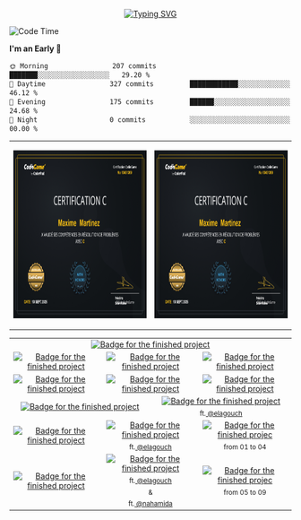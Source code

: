 <p align="center">
<a href="https://git.io/typing-svg"><img src="https://readme-typing-svg.demolab.com?font=Fira+Code&weight=500&size=30&pause=1000&color=F718C9&center=true&vCenter=true&width=435&lines=Hi+!+I'm+maximart" alt="Typing SVG" /></a>
</p>

<!--START_SECTION:waka-->
![Code Time](http://img.shields.io/badge/Code%20Time-463%20hrs%2017%20mins-blue)

**I'm an Early 🐤** 

```text
🌞 Morning                207 commits         ███████░░░░░░░░░░░░░░░░░░   29.20 % 
🌆 Daytime                327 commits         ████████████░░░░░░░░░░░░░   46.12 % 
🌃 Evening                175 commits         ██████░░░░░░░░░░░░░░░░░░░   24.68 % 
🌙 Night                  0 commits           ░░░░░░░░░░░░░░░░░░░░░░░░░   00.00 % 
```
<!--END_SECTION:waka-->
<table>
  <tr>
    <td>
      <p align="center">
        <a href="https://www.codingame.com/profile/85b780e0c973cc20cb7b3113734c81391256935">
        <img src="https://github.com/Manomania/Manomania/blob/master/Certification%20in%20C.jpg" height=300>
        </a>
      </p>
    </td>
    <td>
      <p align="center">
        <a href="https://www.codingame.com/profile/85b780e0c973cc20cb7b3113734c81391256935">
        <img src="https://github.com/Manomania/Manomania/blob/master/Certification%20in%20C.jpg" height=300>
        </a>
      </p>
    </td>
  </tr>
</table>
<table align="center" border="0">
  <tr>
    <td colspan="6" align="center">
      <a href="https://github.com/Manomania/libft">
        <img src="https://raw.githubusercontent.com/ayogun/42-project-badges/refs/heads/main/badges/libftm.png" alt="Badge for the finished project" />
      </a>
    </td>
  </tr>
  <tr>
    <td colspan="2" align="center">
      <a href="https://github.com/Manomania/ft_printf"><img src="https://raw.githubusercontent.com/ayogun/42-project-badges/refs/heads/main/badges/ft_printfm.png" alt="Badge for the finished project" />
      </a>
    </td>
    <td colspan="2" align="center">
      <a href="https://github.com/Manomania/Get_next_line"><img src="https://raw.githubusercontent.com/ayogun/42-project-badges/refs/heads/main/badges/get_next_linem.png" alt="Badge for the finished project" />
      </a>
    </td>
    <td colspan="2" align="center">
      <a href="https://github.com/Manomania/Born2beroot"><img src="https://raw.githubusercontent.com/ayogun/42-project-badges/refs/heads/main/badges/born2beroote.png" alt="Badge for the finished project" />
      </a>
    </td>
  </tr>
  <tr>
    <td colspan="2" align="center">
      <a href="https://github.com/Manomania/minitalk">
        <img src="https://raw.githubusercontent.com/ayogun/42-project-badges/refs/heads/main/badges/minitalkm.png" alt="Badge for the finished project"/>
      </a>
    </td>
    <td colspan="2" align="center">
      <a href="https://github.com/Manomania/push_swap">
        <img src="https://raw.githubusercontent.com/ayogun/42-project-badges/refs/heads/main/badges/push_swapm.png" alt="Badge for the finished project"/>
      </a>
    </td>
    <td colspan="2" align="center">
      <a href="https://github.com/Manomania/so_long">
        <img src="https://raw.githubusercontent.com/ayogun/42-project-badges/refs/heads/main/badges/so_longm.png" alt="Badge for the finished project"/>
      </a>
    </td>
  </tr>
  <tr>
    <td colspan="3" align="center">
      <a href="https://github.com/Manomania/philosopher">
        <img src="https://raw.githubusercontent.com/ayogun/42-project-badges/refs/heads/main/badges/philosopherse.png" alt="Badge for the finished project"/>
      </a>
    </td>
    <td colspan="3" align="center">
      <a href="https://github.com/Manomania/minishell">
        <img src="https://github.com/ayogun/42-project-badges/raw/main/badges/minishelle.png" alt="Badge for the finished project">
      </a>
      <br>
      <sub>ft.<a href="https://github.com/airone01/"> @elagouch </a></sub>
    </td>
  </tr>
    <tr>
    <td colspan="2" align="center">
      <a href="https://github.com/Manomania/NetPractice">
        <img src="https://raw.githubusercontent.com/ayogun/42-project-badges/refs/heads/main/badges/netpracticee.png" alt="Badge for the finished project"/>
      </a>
    </td>
    <td colspan="2" align="center">
      <a href="https://github.com/Manomania/Cub3D">
        <img src="https://raw.githubusercontent.com/ayogun/42-project-badges/refs/heads/main/badges/cub3dm.png" alt="Badge for the finished project">
      </a>
      <br>
      <sub>ft.<a href="https://github.com/airone01/"> @elagouch </a></sub>
    </td>
    <td colspan="2" align="center">
      <a href="https://github.com/Manomania/CPP">
        <img src="https://raw.githubusercontent.com/ayogun/42-project-badges/refs/heads/main/badges/cppe.png" alt="Badge for the finished projec">
      </a>
      <br>
      <sub>from 01 to 04</sub>
    </td>
  </tr>
    </tr>
    <tr>
    <td colspan="2" align="center">
      <a href="https://github.com/Manomania/inception">
        <img src="https://raw.githubusercontent.com/ayogun/42-project-badges/refs/heads/main/badges/inceptione.png" alt="Badge for the finished project"/>
      </a>
    </td>
    <td colspan="2" align="center">
      <a href="https://github.com/Manomania/ft_irc">
        <img src="https://raw.githubusercontent.com/ayogun/42-project-badges/main/badges/ft_irce.png" alt="Badge for the finished project">
      </a>
      <br>
      <sub>ft.<a href="https://github.com/airone01/"> @elagouch </a></sub>
      <br>
      <sub>&</sub>
      <br>
      <sub>ft.<a href="https://github.com/nahamida/"> @nahamida </a></sub>
    </td>
    <td colspan="2" align="center">
      <a href="https://github.com/Manomania/CPP_05-09">
        <img src="https://raw.githubusercontent.com/ayogun/42-project-badges/refs/heads/main/badges/cppe.png" alt="Badge for the finished projec">
      </a>
      <br>
      <sub>from 05 to 09</sub>
    </td>
  </tr>
</table>
